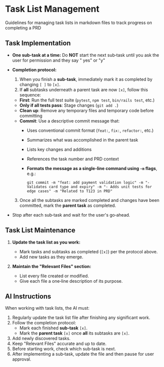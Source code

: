 # Task List Management

Guidelines for managing task lists in markdown files to track progress on completing a PRD

## Task Implementation

- **One sub-task at a time:** Do **NOT** start the next sub‑task until you ask the user for permission and they say "
  yes" or "y"
- **Completion protocol:**
    1. When you finish a **sub‑task**, immediately mark it as completed by changing `[ ]` to `[x]`.
    2. If **all** subtasks underneath a parent task are now `[x]`, follow this sequence:

    - **First**: Run the full test suite (`pytest`, `npm test`, `bin/rails test`, etc.)
    - **Only if all tests pass**: Stage changes (`git add .`)
    - **Clean up**: Remove any temporary files and temporary code before committing
    - **Commit**: Use a descriptive commit message that:
        - Uses conventional commit format (`feat:`, `fix:`, `refactor:`, etc.)
        - Summarizes what was accomplished in the parent task
        - Lists key changes and additions
        - References the task number and PRD context
        - **Formats the message as a single-line command using `-m` flags**, e.g.:

          ```
          git commit -m "feat: add payment validation logic" -m "- Validates card type and expiry" -m "- Adds unit tests for edge cases" -m "Related to T123 in PRD"
          ```

    3. Once all the subtasks are marked completed and changes have been committed, mark the **parent task** as
       completed.
- Stop after each sub‑task and wait for the user's go‑ahead.

## Task List Maintenance

1. **Update the task list as you work:**
    - Mark tasks and subtasks as completed (`[x]`) per the protocol above.
    - Add new tasks as they emerge.

2. **Maintain the "Relevant Files" section:**
    - List every file created or modified.
    - Give each file a one‑line description of its purpose.

## AI Instructions

When working with task lists, the AI must:

1. Regularly update the task list file after finishing any significant work.
2. Follow the completion protocol:
    - Mark each finished **sub‑task** `[x]`.
    - Mark the **parent task** `[x]` once **all** its subtasks are `[x]`.
3. Add newly discovered tasks.
4. Keep "Relevant Files" accurate and up to date.
5. Before starting work, check which sub‑task is next.
6. After implementing a sub‑task, update the file and then pause for user approval.
